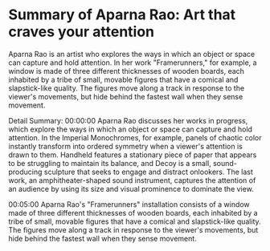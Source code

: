 # Summary of Aparna Rao: Art that craves your attention

Aparna Rao is an artist who explores the ways in which an object or space can capture and hold attention. In her work "Framerunners," for example, a window is made of three different thicknesses of wooden boards, each inhabited by a tribe of small, movable figures that have a comical and slapstick-like quality. The figures move along a track in response to the viewer's movements, but hide behind the fastest wall when they sense movement.

Detail Summary: 
00:00:00
Aparna Rao discusses her works in progress, which explore the ways in which an object or space can capture and hold attention. In the Imperial Monochromes, for example, panels of chaotic color instantly transform into ordered symmetry when a viewer's attention is drawn to them. Handheld features a stationary piece of paper that appears to be struggling to maintain its balance, and Decoy is a small, sound-producing sculpture that seeks to engage and distract onlookers. The last work, an amphitheater-shaped sound instrument, captures the attention of an audience by using its size and visual prominence to dominate the view.

00:05:00
Aparna Rao's "Framerunners" installation consists of a window made of three different thicknesses of wooden boards, each inhabited by a tribe of small, movable figures that have a comical and slapstick-like quality. The figures move along a track in response to the viewer's movements, but hide behind the fastest wall when they sense movement.

